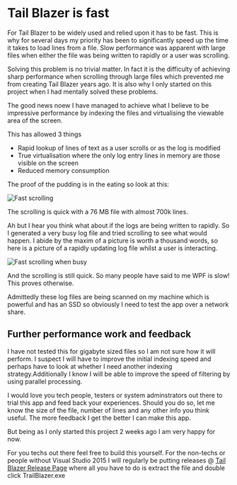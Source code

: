 # Tail Blazer is fast

For Tail Blazer to be widely used and relied upon it has to be fast. This is why for several days my priority has been to significantly speed up the time it takes to load lines from a file. Slow performance was apparent with large files when either the file was being written to rapidly or a user was scrolling. 

Solving this problem is no trivial matter. In fact it is the difficulty of achieving sharp performance when scrolling through large files which prevented me from creating Tail Blazer years ago. It is also why I only started on this project when I had mentally solved these problems.

The good news noew I have managed to achieve what I believe to be impressive performance by indexing the files and virtualising the viewable area of the screen. 

This has allowed 3 things

 - Rapid lookup of lines of text as a user scrolls or as the log is modified
 - True virtualisation where the only log entry lines in memory are those visible on the screen 
 - Reduced memory consumption

The proof of the pudding is in the eating so look at this:

![Fast scrolling](https://github.com/RolandPheasant/TailBlazer/blob/master/Images/FastScrolling.gif)

The scrolling is quick with a 76 MB file with almost 700k lines.

Ah but I hear you think what about if the logs are being written to rapidly.  So I generated a very busy log file and tried scrolling to see what would happen.  I abide by the maxim of a picture is worth a thousand words, so here is a picture of a rapidly updating log file whilst a user is interacting.

![Fast scrolling when busy](https://github.com/RolandPheasant/TailBlazer/blob/master/Images/FastScrollingWhenBusy.gif)

And the scrolling is still quick. So many people have said to me WPF is slow! This proves otherwise.

Admittedly these log files are being scanned on my machine which is powerful and has an SSD so obviously I need to test the app  over a network share.

## Further performance work and feedback

I have not tested this for gigabyte sized files so I am not sure how it will perform. I suspect I will have to improve the initial indexing speed and perhaps have to look at whether I need another indexing strategy.Additionally I know I will be able to improve the speed of filtering by using parallel processing.

I would love you tech people, testers or system adminstrators out there to trial this app and feed back your experiences.  Should you do so, let me know the size of the file, number of lines and any other info you think useful. The more feedback I get the better I can make this app. 

But being as I only started this project 2 weeks ago I am very happy for now.

For you techs out there feel free to build this yourself. For the non-techs or people without Visual Studio 2015 I will regularly be putting releases  @ [Tail Blazer Release Page](https://github.com/RolandPheasant/TailBlazer/releases) where all you have to do is extract the file and double click TrailBlazer.exe
